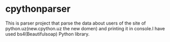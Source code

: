 # cpythonparser
This is parser project that parse the data about users of the site of python.uz(new.cpython.uz the new domen) and printing it in console.I have used bs4(Beautifulsoap) Python library.
